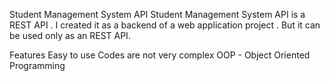 Student Management System API
Student Management System API is a REST API . I created it as a backend of a web application project . But it can be used only as an REST API.

Features
Easy to use
Codes are not very complex
OOP - Object Oriented Programming
